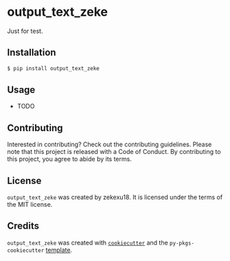 # output_text_zeke

Just for test.

## Installation

```bash
$ pip install output_text_zeke
```

## Usage

- TODO

## Contributing

Interested in contributing? Check out the contributing guidelines. Please note that this project is released with a Code of Conduct. By contributing to this project, you agree to abide by its terms.

## License

`output_text_zeke` was created by zekexu18. It is licensed under the terms of the MIT license.

## Credits

`output_text_zeke` was created with [`cookiecutter`](https://cookiecutter.readthedocs.io/en/latest/) and the `py-pkgs-cookiecutter` [template](https://github.com/py-pkgs/py-pkgs-cookiecutter).
